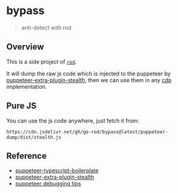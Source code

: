 # bypass

> anti-detect with rod

## Overview

This is a side project of [`rod`](https://github.com/go-rod/rod).

It will dump the raw js code which is injected to the puppeteer by [puppeteer-extra-plugin-stealth](https://github.com/berstend/puppeteer-extra/tree/master/packages/puppeteer-extra-plugin-stealth), then we can use them in any [cdp](https://chromedevtools.github.io/devtools-protocol/) implementation.

## Pure JS

You can use the js code anywhere, just fetch it from: 

`https://cdn.jsdelivr.net/gh/go-rod/bypass@latest/puppeteer-dump/dist/stealth.js`


## Reference

- [puppeteer-typescript-boilerplate](https://github.com/sosmii/puppeteer-typescript-boilerplate)
- [puppeteer-extra-plugin-stealth](https://github.com/berstend/puppeteer-extra/tree/master/packages/puppeteer-extra-plugin-stealth)
- [puppeteer debugging tips](https://github.com/puppeteer/puppeteer#debugging-tips)